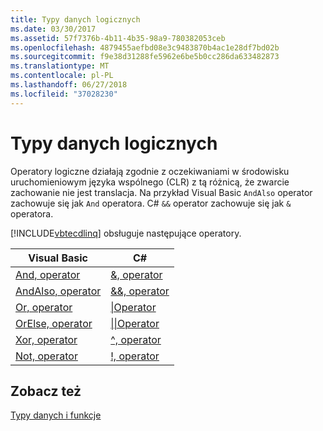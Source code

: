 ```yaml
---
title: Typy danych logicznych
ms.date: 03/30/2017
ms.assetid: 57f7376b-4b11-4b35-98a9-780382053ceb
ms.openlocfilehash: 4879455aefbd08e3c9483870b4ac1e28df7bd02b
ms.sourcegitcommit: f9e38d31288fe5962e6be5b0cc286da633482873
ms.translationtype: MT
ms.contentlocale: pl-PL
ms.lasthandoff: 06/27/2018
ms.locfileid: "37028230"
---
```

# <a name="boolean-data-types"></a>Typy danych logicznych
Operatory logiczne działają zgodnie z oczekiwaniami w środowisku uruchomieniowym języka wspólnego (CLR) z tą różnicą, że zwarcie zachowanie nie jest translacja. Na przykład Visual Basic `AndAlso` operator zachowuje się jak `And` operatora. C# `&&` operator zachowuje się jak `&` operatora.  
  
 [!INCLUDE[vbtecdlinq](../../../../../../includes/vbtecdlinq-md.md)] obsługuje następujące operatory.  
  
|Visual Basic|C#|  
|------------------|---------|  
|[And, operator](~/docs/visual-basic/language-reference/operators/and-operator.md)|[&, operator](~/docs/csharp/language-reference/operators/and-operator.md)|  
|[AndAlso, operator](~/docs/visual-basic/language-reference/operators/andalso-operator.md)|[&&, operator](~/docs/csharp/language-reference/operators/conditional-and-operator.md)|  
|[Or, operator](~/docs/visual-basic/language-reference/operators/or-operator.md)|[&#124;Operator](~/docs/csharp/language-reference/operators/or-operator.md)|  
|[OrElse, operator](~/docs/visual-basic/language-reference/operators/orelse-operator.md)|[&#124;&#124;Operator](~/docs/csharp/language-reference/operators/conditional-or-operator.md)|  
|[Xor, operator](~/docs/visual-basic/language-reference/operators/xor-operator.md)|[^, operator](~/docs/csharp/language-reference/operators/xor-operator.md)|  
|[Not, operator](~/docs/visual-basic/language-reference/operators/not-operator.md)|[\!, operator](~/docs/csharp/language-reference/operators/logical-negation-operator.md)|  
  
## <a name="see-also"></a>Zobacz też  
 [Typy danych i funkcje](../../../../../../docs/framework/data/adonet/sql/linq/data-types-and-functions.md)
